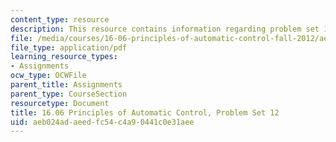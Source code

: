 ```yaml
---
content_type: resource
description: This resource contains information regarding problem set 12.
file: /media/courses/16-06-principles-of-automatic-control-fall-2012/aeb024adaeedfc54c4a90441c0e31aee_MIT16_06F12_ProblemsSet_12.pdf
file_type: application/pdf
learning_resource_types:
- Assignments
ocw_type: OCWFile
parent_title: Assignments
parent_type: CourseSection
resourcetype: Document
title: 16.06 Principles of Automatic Control, Problem Set 12
uid: aeb024ad-aeed-fc54-c4a9-0441c0e31aee
---
```

